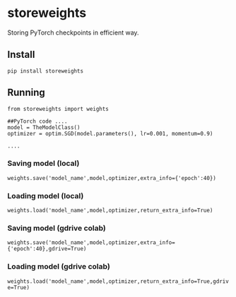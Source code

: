 # storeweights
Storing PyTorch checkpoints in efficient way.

## Install
`pip install storeweights`

## Running

`from storeweights import weights`


```
##PyTorch code ....
model = TheModelClass()
optimizer = optim.SGD(model.parameters(), lr=0.001, momentum=0.9)

....
```

### Saving model (local)

`weights.save('model_name',model,optimizer,extra_info={'epoch':40})`

### Loading model (local)

`weights.load('model_name',model,optimizer,return_extra_info=True)`

### Saving model (gdrive colab)

`weights.save('model_name',model,optimizer,extra_info={'epoch':40},gdrive=True)`

### Loading model (gdrive colab)

`weights.load('model_name',model,optimizer,return_extra_info=True,gdrive=True)`



